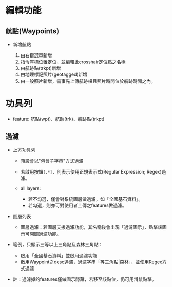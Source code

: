 編輯功能
========

航點(Waypoints)
---------------

- 新增航點

    1. 由右鍵選單新增
    2. 指令座標位置定位，並編輯此crosshair定位點之名稱
    3. 由航跡點(trkpt)新增
    4. 由地理標記照片(geotagged)新增
    5. 由一般照片新增，需事先上傳航跡檔且照片時間位於航跡時間之內。


功具列
======

- feature: 航點(wpt)、航跡(trk)、航跡點(trkpt)

過濾
----

- 上方功具列

    - 預設會以"包含子字串"方式過濾

    - 若啟用按鈕`[.*]`，則表示使用正規表示式(Regular Expression; Regex)過濾。

    - all layers:
        - 若不勾選，僅會對系統圖層做過濾，如「全國基石資料」。
        - 若勾選，則亦可對使用者上傳之features做過濾。

- 圖層列表

    - 圖層過濾：若圖層支援過濾功能，其名稱後會出現「過濾圖示」，點擊該圖示可開關過濾功能。

- 範例，只顯示三等以上三角點及森林三角點：

    - 啟用「全國基石資料」並啟用過濾功能
    - 啟用Waypoint之desc過濾，過濾字串「等三角點|森林」，並使用Regex方式過濾

- 註：過濾掉的features僅做圖示隱藏，若移至該點位，仍可用滑鼠點擊。


